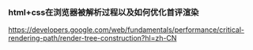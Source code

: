 ### html+css在浏览器被解析过程以及如何优化首评渲染

<https://developers.google.com/web/fundamentals/performance/critical-rendering-path/render-tree-construction?hl=zh-CN>

